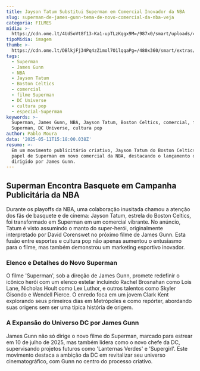 ```yaml
---
title: Jayson Tatum Substitui Superman em Comercial Inovador da NBA
slug: superman-de-james-gunn-tema-de-novo-comercial-da-nba-veja
categoria: FILMES
midia: >-
  https://cdn.ome.lt/4Ud5oVt8f13-Ka1-upTLzKqgx9M=/987x0/smart/uploads/conteudo/fotos/supermanvariante_zkQkvgH.jpg
tipoMidia: imagem
thumb: >-
  https://cdn.ome.lt/DBlkjFj34Pq4zZimol7O1lqqaPg=/480x360/smart/extras/conteudos/supermanvariante_VoO2ZdY.jpg
tags:
  - Superman
  - James Gunn
  - NBA
  - Jayson Tatum
  - Boston Celtics
  - comercial
  - filme Superman
  - DC Universe
  - cultura pop
  - especial-Superman
keywords: >-
  Superman, James Gunn, NBA, Jayson Tatum, Boston Celtics, comercial, filme
  Superman, DC Universe, cultura pop
author: Pablo Moura
data: '2025-05-11T15:18:00.038Z'
resumo: >-
  Em um movimento publicitário criativo, Jayson Tatum do Boston Celtics assume o
  papel de Superman em novo comercial da NBA, destacando o lançamento do filme
  dirigido por James Gunn.
---
```


## Superman Encontra Basquete em Campanha Publicitária da NBA

<blockquote class="twitter-tweet"><a href="https://twitter.com/user/status/1921335432979071408"></a></blockquote>

Durante os playoffs da NBA, uma colaboração inusitada chamou a atenção dos fãs de basquete e de cinema: Jayson Tatum, estrela do Boston Celtics, foi transformado em Superman em um comercial vibrante. No anúncio, Tatum é visto assumindo o manto do super-herói, originalmente interpretado por David Corenswet no próximo filme de James Gunn. Esta fusão entre esportes e cultura pop não apenas aumentou o entusiasmo para o filme, mas também demonstrou um marketing esportivo inovador.

### Elenco e Detalhes do Novo Superman

O filme 'Superman', sob a direção de James Gunn, promete redefinir o icônico herói com um elenco estelar incluindo Rachel Brosnahan como Lois Lane, Nicholas Hoult como Lex Luthor, e outros talentos como Skyler Gisondo e Wendell Pierce. O enredo foca em um jovem Clark Kent explorando seus primeiros dias em Metrópoles e como repórter, abordando suas origens sem ser uma típica história de origem.

### A Expansão do Universo DC por James Gunn

James Gunn não só dirige o novo filme do Superman, marcado para estrear em 10 de julho de 2025, mas também lidera como o novo chefe da DC, supervisando projetos futuros como 'Lanternas Verdes' e 'Supergirl'. Este movimento destaca a ambição da DC em revitalizar seu universo cinematográfico, com Gunn no centro do processo criativo.
